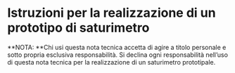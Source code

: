 # Istruzioni per la realizzazione di un prototipo di saturimetro

**NOTA:
**Chi usi questa nota tecnica accetta di agire a titolo personale e sotto propria esclusiva responsabilità. Si declina ogni responsabilità nell’uso di questa nota tecnica per la realizzazione di un saturimetro prototipale.


